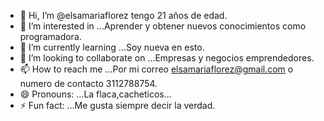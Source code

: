 - 👋 Hi, I’m @elsamariaflorez tengo 21 años de edad.
- 👀 I’m interested in ...Aprender y obtener nuevos conocimientos como programadora.
- 🌱 I’m currently learning ...Soy nueva en esto.
- 💞️ I’m looking to collaborate on ...Empresas y negocios emprendedores.
- 📫 How to reach me ...Por mi correo elsamariaflorez@gmail.com o numero de contacto 3112788754.
- 😄 Pronouns: ...La flaca,cacheticos...
- ⚡ Fun fact: ...Me gusta siempre decir la verdad.

<!---
elsamariaflorez/elsamariaflorez is a ✨ special ✨ repository because its `README.md` (this file) appears on your GitHub profile.
You can click the Preview link to take a look at your changes.
--->
